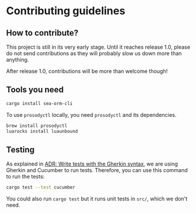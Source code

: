 # Contributing guidelines

## How to contribute?

This project is still in its very early stage. Until it reaches release 1.0, please do not send contributions as they will probably slow us down more than anything.

After release 1.0, contributions will be more than welcome though!

## Tools you need

```bash
cargo install sea-orm-cli
```

To use `prosodyctl` locally, you need `prosodyctl` and its dependencies.

```bash
brew install prosodyctl
luarocks install luaunbound
```

## Testing

As explained in [ADR: Write tests with the Gherkin syntax](./ADRs/2024-01-11-a-write-tests-in-gherkin.md),
we are using Gherkin and Cucumber to run tests. Therefore, you can use this command to run the tests:

```bash
cargo test --test cucumber
```

You could also run `cargo test` but it runs unit tests in `src/`, which we don't need.
